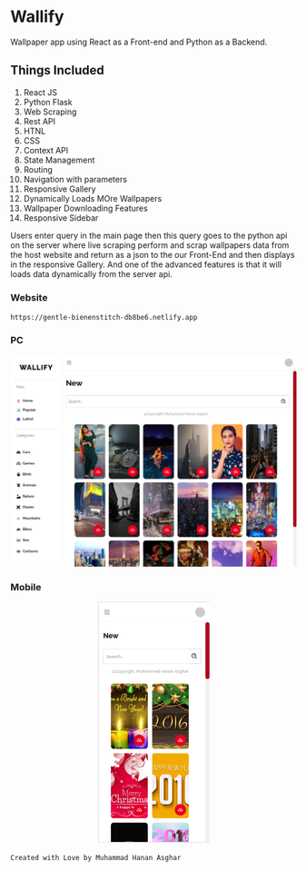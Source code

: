 # Wallify
Wallpaper app using React as a Front-end and Python as a Backend.

## Things Included
1. React JS
2. Python Flask
3. Web Scraping
4. Rest API
5. HTNL 
6. CSS
7. Context API
8. State Management
9. Routing
10. Navigation with parameters
11. Responsive Gallery
12. Dynamically Loads MOre Wallpapers
13. Wallpaper Downloading Features
14. Responsive Sidebar

Users enter query in the main page then this query goes to the python api on the server where live scraping perform and scrap wallpapers data from the host website and return as a json to the our Front-End and then displays in the responsive Gallery. And one of the advanced features is that it will loads data dynamically from the server api.

### Website
```
https://gentle-bienenstitch-db8be6.netlify.app
```

### PC
![](/pc.png)

### Mobile
<p align="center">
  <img src="/mobile.png">
</p>


```Created with Love by Muhammad Hanan Asghar```
